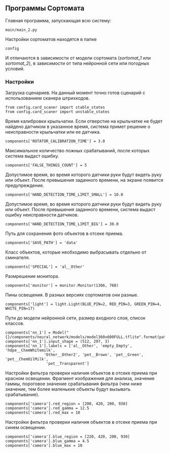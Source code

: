 ## Программы Сортомата

Главная программа, запускающая всю систему:
```
main/main_2.py
```

Настройки сортоматов находятся в папке
```
config
```

И отличаются в зависимости от модели сортомата (*sortomat_1* или *sortomat_2*), в зависимости от типа нейронной сети или погодных условий. 

### Настройки

Загрузка сценариев. На данный момент точно готов сценарий с использованием сканера штрихкодов.
```
from config.card_scaner import stable_states
from config.card_scaner import unstable_states
```

Время калибровки крыльчатки. Если отверстие на крыльчатке не будет найдено датчиком в указанное время, система примет решение о неисправности крыльчатки или ее датчика.
```
components['ROTATOR_CALIBRATION_TIME'] = 3.0
```

Максимальное количество ложных срабатываний, после которых система выдаст ошибку.
```
components['FALSE_THINGS_COUNT'] = 5
```

Допустимое время, во время которого датчики руки будут видеть руку или объект. После превышения заданного времени, на экране появится предупреждение.
```
components['HAND_DETECTION_TIME_LIMIT_SMALL'] = 10.0
```

Допустимое время, во время которого датчики руки будут видеть руку или объект. После превышения заданного времени, система выдаст ошибку неисправности датчиков.
```
components['HAND_DETECTION_TIME_LIMIT_BIG'] = 30.0
```

Путь для сохранения фото объектов в отсеке приема.
```
components['SAVE_PATH'] = 'data'
```

Класс объектов, которые необходимо выбрасывать отдельно от сминателя.
```
components['SPECIAL'] = 'al__Other'
```

Размрешение монитора.
```
components['monitor'] = monitor.Monitor(1366, 768)
```

Пины освещения. В разных версиях сортоматов они разные.
```
components['light'] = light.Light(BLUE_PIN=2, RED_PIN=3, GREEN_PIN=4, WHITE_PIN=17)
```

Пути до модели нейронной сети, размер входного слоя, список классов.
```
components['nn_1'] = Model("{}/components/neural_network/models/model360x600FULL.tflite".format(path))
components['nn_1'].input_shape = (512, 297, 3)
components['nn_1'].labels = ['al__Other', 'empty_Empty', 'hdpe__ChemWhitemilk',
                 'Other__Other2', 'pet__Brown', 'pet__Green', 'pet__ChemOilMilk',
                  'pet__Transparent']
```

Настройки фильтра проверки наличия объектов в отсеке приема при красном освещении.
Фрагмент изображения для анализа, значение гаммы, пороговое значение срабатывания фильтра (чем ниже значение, тем более маленькие объекты будут вызывать срабатывание).
```
components['camera'].red_region = [200, 420, 200, 930]
components['camera'].red_gamma = 12.5
components['camera'].red_max = 10
```

Настройки фильтра проверки наличия объектов в отсеке приема при синем освещении. 
```
components['camera'].blue_region = [220, 420, 200, 930]
components['camera'].blue_gamma = 4.5
components['camera'].blue_max = 10
```
